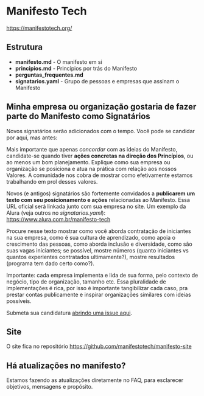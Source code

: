 # Manifesto Tech

https://manifestotech.org/

## Estrutura

* **manifesto.md** - O manifesto em si
* **principios.md** - Princípios por trás do Manifesto
* **perguntas_frequentes.md**
* **signatarios.yaml** - Grupo de pessoas e empresas que assinam o Manifesto

## Minha empresa ou organização gostaria de fazer parte do Manifesto como Signatários

Novos signatários serão adicionados com o tempo. Você pode se candidar por aqui, mas antes:

Mais importante que apenas *concordar* com as ideias do Manifesto, candidate-se quando tiver **ações concretas na direção dos Princípios**, ou ao menos um bom planejamento. Explique como sua empresa ou organização se posiciona e atua na prática com relação aos nossos Valores. A comunidade nos cobra de mostrar como efetivamente estamos trabalhando em prol desses valores.

Novos (e antigos) signatários são fortemente convidados a **publicarem um texto com seu posicionamento e ações** relacionadas ao Manifesto. Essa URL oficial será linkada junto com sua empresa no site. Um exemplo da Alura (veja outros no *signatarios.yaml*): https://www.alura.com.br/manifesto-tech

Procure nesse texto mostrar como você aborda contratação de iniciantes na sua empresa, como é sua cultura de aprendizado, como apoia o crescimento das pessoas, como aborda inclusão e diversidade, como são suas vagas iniciantes; se possível, mostre números (quanto iniciantes vs quantos experientes contratados ultimamente?), mostre resultados (programa tem dado certo como?).

Importante: cada empresa implementa e lida de sua forma, pelo contexto de negócio, tipo de organização, tamanho etc. Essa pluralidade de implementações é rica, por isso é importante tangibilizar cada caso, pra prestar contas publicamente e inspirar organizações similares com ideias possíveis.

Submeta sua candidatura [abrindo uma issue aqui](https://github.com/manifestotech/manifestotech/issues/new/choose).

## Site

O site fica no repositório https://github.com/manifestotech/manifesto-site

## Há atualizações no manifesto?

Estamos fazendo as atualizações diretamente no FAQ, para esclarecer objetivos, mensagens e propósito.

